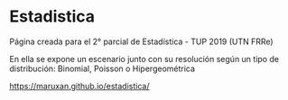 # Estadistica
Página creada para el 2° parcial de Estadística - TUP 2019 (UTN FRRe)

En ella se expone un escenario junto con su resolución según un tipo de distribución: Binomial, Poisson o Hipergeométrica

https://maruxan.github.io/estadistica/
